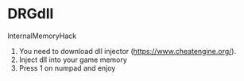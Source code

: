 # DRGdll
InternalMemoryHack

1. You need to download dll injector (https://www.cheatengine.org/).
2. Inject dll into your game memory
3. Press 1 on numpad and enjoy

